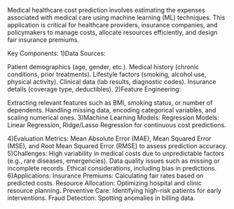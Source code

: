 Medical healthcare cost prediction involves estimating the expenses associated with medical care using machine learning (ML) techniques. This application is critical for healthcare providers, insurance companies, and policymakers to manage costs, allocate resources efficiently, and design fair insurance premiums.

Key Components:
1)Data Sources:

  Patient demographics (age, gender, etc.).
  Medical history (chronic conditions, prior treatments).
  Lifestyle factors (smoking, alcohol use, physical activity).
  Clinical data (lab results, diagnostic codes).
  Insurance details (coverage type, deductibles).
2)Feature Engineering:

  Extracting relevant features such as BMI, smoking status, or number of dependents.
  Handling missing data, encoding categorical variables, and scaling numerical ones.
3)Machine Learning Models:
  Regression Models: Linear Regression, Ridge/Lasso Regression for continuous cost predictions.

4)Evaluation Metrics:
  Mean Absolute Error (MAE), Mean Squared Error (MSE), and Root Mean Squared Error (RMSE) to assess prediction accuracy.
5)Challenges:
  High variability in medical costs due to unpredictable factors (e.g., rare diseases, emergencies).
  Data quality issues such as missing or incomplete records.
  Ethical considerations, including bias in predictions.
6)Applications:
  Insurance Premiums: Calculating fair rates based on predicted costs.
  Resource Allocation: Optimizing hospital and clinic resource planning.
  Preventive Care: Identifying high-risk patients for early interventions.
  Fraud Detection: Spotting anomalies in billing data.
